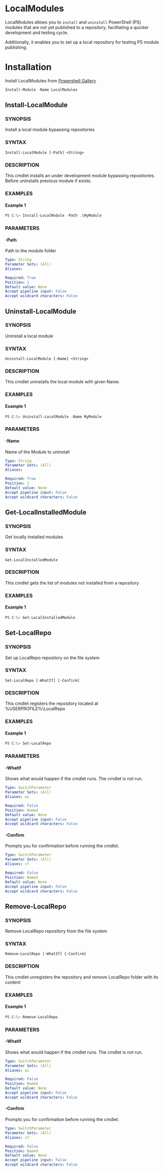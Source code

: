 # LocalModules

LocalModules allows you to `install` and `uninstall` PowerShell (PS) modules that are not yet published to a repository, facilitating a quicker development and testing cycle.

Additionally, it enables you to set up a local repository for testing PS module publishing.


# Installation

Install LocalModules from [Powershell Gallery](https://www.powershellgallery.com/packages/LocalModules)

```powershell
Install-Module -Name LocalModules
```


## Install-LocalModule

### SYNOPSIS
Install a local module bypassing repositories

### SYNTAX

```
Install-LocalModule [-Path] <String>
```

### DESCRIPTION
This cmdlet installs an under development module bypassing repositories.
Before uninstalls previous module if exists.

### EXAMPLES

#### Example 1
```powershell
PS C:\> Install-LocalModule -Path .\MyModule
```

### PARAMETERS

#### -Path
Path to the module folder

```yaml
Type: String
Parameter Sets: (All)
Aliases:

Required: True
Position: 1
Default value: None
Accept pipeline input: False
Accept wildcard characters: False
```

## Uninstall-LocalModule

### SYNOPSIS
Uninstall a local module

### SYNTAX

```
Uninstall-LocalModule [-Name] <String>
```

### DESCRIPTION
This cmdlet uninstalls the local module with given Name.

### EXAMPLES

#### Example 1
```powershell
PS C:\> Uninstall-LocalModule -Name MyModule
```

### PARAMETERS

#### -Name
Name of the Module to uninstall

```yaml
Type: String
Parameter Sets: (All)
Aliases:

Required: True
Position: 1
Default value: None
Accept pipeline input: False
Accept wildcard characters: False
```
## Get-LocalInstalledModule

### SYNOPSIS
Get locally installed modules

### SYNTAX

```
Get-LocalInstalledModule
```

### DESCRIPTION
This cmdlet gets the list of modules not installed from a repository

### EXAMPLES

#### Example 1
```powershell
PS C:\> Get-LocalInstalledModule
```

## Set-LocalRepo

### SYNOPSIS
Set up LocalRepo repository on the file system

### SYNTAX

```
Set-LocalRepo [-WhatIf] [-Confirm]
```

### DESCRIPTION
This cmdlet registers the repository located at %USERPROFILE%\LocalRepo

### EXAMPLES

#### Example 1
```powershell
PS C:\> Set-LocalRepo
```

### PARAMETERS

#### -WhatIf
Shows what would happen if the cmdlet runs.
The cmdlet is not run.

```yaml
Type: SwitchParameter
Parameter Sets: (All)
Aliases: wi

Required: False
Position: Named
Default value: None
Accept pipeline input: False
Accept wildcard characters: False
```

#### -Confirm
Prompts you for confirmation before running the cmdlet.

```yaml
Type: SwitchParameter
Parameter Sets: (All)
Aliases: cf

Required: False
Position: Named
Default value: None
Accept pipeline input: False
Accept wildcard characters: False
```

## Remove-LocalRepo

### SYNOPSIS
Remove LocalRepo repository from the file system

### SYNTAX

```
Remove-LocalRepo [-WhatIf] [-Confirm]
```

### DESCRIPTION
This cmdlet unregisters the repository and remove LocalRepo folder with its content

### EXAMPLES

#### Example 1
```powershell
PS C:\> Remove-LocalRepo
```

### PARAMETERS

#### -WhatIf
Shows what would happen if the cmdlet runs.
The cmdlet is not run.

```yaml
Type: SwitchParameter
Parameter Sets: (All)
Aliases: wi

Required: False
Position: Named
Default value: None
Accept pipeline input: False
Accept wildcard characters: False
```

#### -Confirm
Prompts you for confirmation before running the cmdlet.

```yaml
Type: SwitchParameter
Parameter Sets: (All)
Aliases: cf

Required: False
Position: Named
Default value: None
Accept pipeline input: False
Accept wildcard characters: False
```